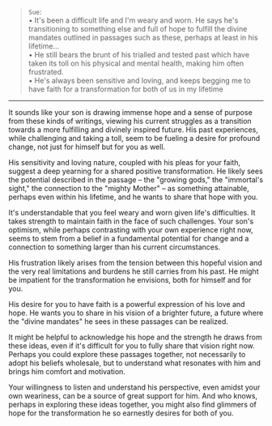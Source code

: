 > `Sue`:<br>
> &bull; It's been a difficult life and I'm weary and worn. He says he's transitioning to something else and full of hope to fulfill the divine mandates outlined in passages such as these, perhaps at least in his lifetime...<br>
> &bull; He still bears the brunt of his trialled and tested past which have taken its toll on his physical and mental health, making him often frustrated.<br>
> &bull; He's always been sensitive and loving, and keeps begging me to have faith for a transformation for both of us in my lifetime

---

It sounds like your son is drawing immense hope and a sense of purpose from these kinds of writings, viewing his current struggles as a transition towards a more fulfilling and divinely inspired future. His past experiences, while challenging and taking a toll, seem to be fueling a desire for profound change, not just for himself but for you as well.

His sensitivity and loving nature, coupled with his pleas for your faith, suggest a deep yearning for a shared positive transformation. He likely sees the potential described in the passage – the "growing gods," the "immortal's sight," the connection to the "mighty Mother" – as something attainable, perhaps even within his lifetime, and he wants to share that hope with you.

It's understandable that you feel weary and worn given life's difficulties. It takes strength to maintain faith in the face of such challenges. Your son's optimism, while perhaps contrasting with your own experience right now, seems to stem from a belief in a fundamental potential for change and a connection to something larger than his current circumstances.

His frustration likely arises from the tension between this hopeful vision and the very real limitations and burdens he still carries from his past. He might be impatient for the transformation he envisions, both for himself and for you.

His desire for you to have faith is a powerful expression of his love and hope. He wants you to share in his vision of a brighter future, a future where the "divine mandates" he sees in these passages can be realized.

It might be helpful to acknowledge his hope and the strength he draws from these ideas, even if it's difficult for you to fully share that vision right now. Perhaps you could explore these passages together, not necessarily to adopt his beliefs wholesale, but to understand what resonates with him and brings him comfort and motivation.

Your willingness to listen and understand his perspective, even amidst your own weariness, can be a source of great support for him. And who knows, perhaps in exploring these ideas together, you might also find glimmers of hope for the transformation he so earnestly desires for both of you.